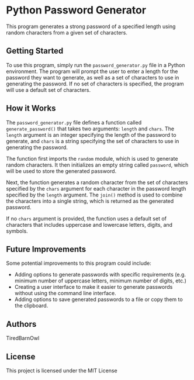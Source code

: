 # Python Password Generator

This program generates a strong password of a specified length using random characters from a given set of characters.

## Getting Started

To use this program, simply run the `password_generator.py` file in a Python environment. The program will prompt the user to enter a length for the password they want to generate, as well as a set of characters to use in generating the password. If no set of characters is specified, the program will use a default set of characters.

## How it Works

The `password_generator.py` file defines a function called `generate_password()` that takes two arguments: `length` and `chars`. The `length` argument is an integer specifying the length of the password to generate, and `chars` is a string specifying the set of characters to use in generating the password.

The function first imports the `random` module, which is used to generate random characters. It then initializes an empty string called `password`, which will be used to store the generated password.

Next, the function generates a random character from the set of characters specified by the `chars` argument for each character in the password length specified by the `length` argument. The `join()` method is used to combine the characters into a single string, which is returned as the generated password.

If no `chars` argument is provided, the function uses a default set of characters that includes uppercase and lowercase letters, digits, and symbols.

## Future Improvements

Some potential improvements to this program could include:

- Adding options to generate passwords with specific requirements (e.g. minimum number of uppercase letters, minimum number of digits, etc.)
- Creating a user interface to make it easier to generate passwords without using the command line interface.
- Adding options to save generated passwords to a file or copy them to the clipboard.

## Authors

TiredBarnOwl

## License

This project is licensed under the MIT License


